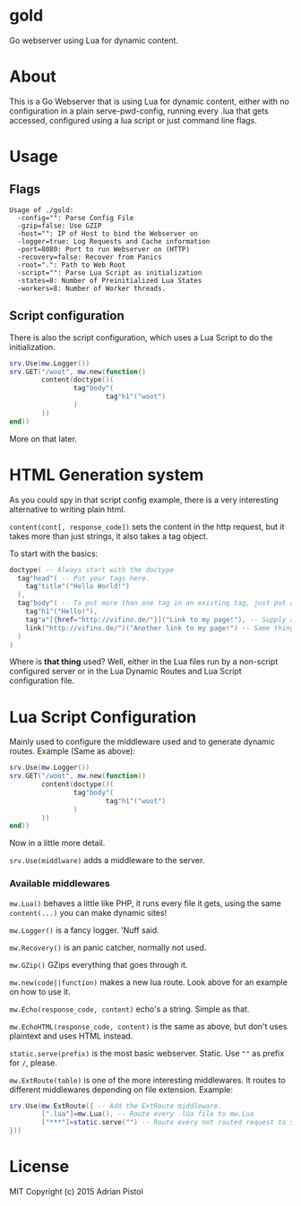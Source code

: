 # gold
Go webserver using Lua for dynamic content.

# About
This is a Go Webserver that is using Lua for dynamic content, either with no configuration in a plain 
serve-pwd-config, running every .lua that gets accessed, configured using a lua script or just command line flags.

# Usage

## Flags
    Usage of ./gold:
      -config="": Parse Config File
      -gzip=false: Use GZIP
      -host="": IP of Host to bind the Webserver on
      -logger=true: Log Requests and Cache information
      -port=8080: Port to run Webserver on (HTTP)
      -recovery=false: Recover from Panics
      -root=".": Path to Web Root
      -script="": Parse Lua Script as initialization
      -states=8: Number of Preinitialized Lua States
      -workers=8: Number of Worker threads.

## Script configuration
There is also the script configuration, which uses a Lua Script to do the initialization.
``` lua
srv.Use(mw.Logger())
srv.GET("/woot", mw.new(function()
        content(doctype()(
                tag"body"(
                        tag"h1"("woot")
                )
        ))
end))
```
More on that later.

# HTML Generation system
As you could spy in that script config example, there is a very interesting alternative to writing plain html.

`content(cont[, response_code])` sets the content in the http request, but it takes more than just strings, it also takes a tag object.

To start with the basics:
```lua
doctype( -- Always start with the doctype
  tag"head"( -- Put your tags here.
    tag"title"("Hello World!")
  ),
  tag"body"( -- To put more than one tag in an existing tag, just put a comma after the inside tag and write your other tag after that.
    tag"h1"("Hello!"),
    tag"a"[{href="http://vifino.de/"}]("Link to my page!"), -- Supply arguments like that.
    link("http://vifino.de/")("Another link to my page!") -- Same thing as above, with a small helper function.
  )
)
```
Where is **that thing** used?
Well, either in the Lua files run by a non-script configured server or in the Lua Dynamic Routes and Lua Script configuration file.

# Lua Script Configuration
Mainly used to configure the middleware used and to generate dynamic routes.
Example (Same as above):
``` lua
srv.Use(mw.Logger())
srv.GET("/woot", mw.new(function()
        content(doctype()(
                tag"body"(
                        tag"h1"("woot")
                )
        ))
end))
```
Now in a little more detail.

`srv.Use(middlware)` adds a middleware to the server.

### Available middlewares
`mw.Lua()` behaves a little like PHP, it runs every file it gets, using the same `content(...)` you can make dynamic sites!

`mw.Logger()` is a fancy logger. 'Nuff said.

`mw.Recovery()` is an panic catcher, normally not used.

`mw.GZip()` GZips everything that goes through it.

`mw.new(code||function)` makes a new lua route. Look above for an example on how to use it.

`mw.Echo(response_code, content)` echo's a string. Simple as that.

`mw.EchoHTML(response_code, content)` is the same as above, but don't uses plaintext and uses HTML instead.

`static.serve(prefix)` is the most basic webserver. Static. Use `""` as prefix for `/`, please.

`mw.ExtRoute(table)` is one of the more interesting middlewares. It routes to different middlewares depending on file extension.
Example:
```lua
srv.Use(mw.ExtRoute({ -- Add the ExtRoute middleware.
        [".lua"]=mw.Lua(), -- Route every .lua file to mw.Lua
        ["***"]=static.serve("") -- Route every not routed request to static.serve
}))
```

# License
MIT
Copyright (c) 2015 Adrian Pistol
